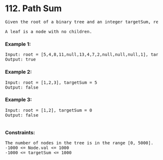 # 112. Path Sum

<pre>Given the root of a binary tree and an integer targetSum, return true if the tree has a root-to-leaf path such that adding up all the values along the path equals targetSum.

A leaf is a node with no children.
</pre>
 

### Example 1:

<pre>
Input: root = [5,4,8,11,null,13,4,7,2,null,null,null,1], targetSum = 22
Output: true</pre>

### Example 2:


<pre>Input: root = [1,2,3], targetSum = 5
Output: false</pre>

### Example 3:
<pre>
Input: root = [1,2], targetSum = 0
Output: false
 </pre>

### Constraints:
<pre>
The number of nodes in the tree is in the range [0, 5000].
-1000 <= Node.val <= 1000
-1000 <= targetSum <= 1000</pre>
